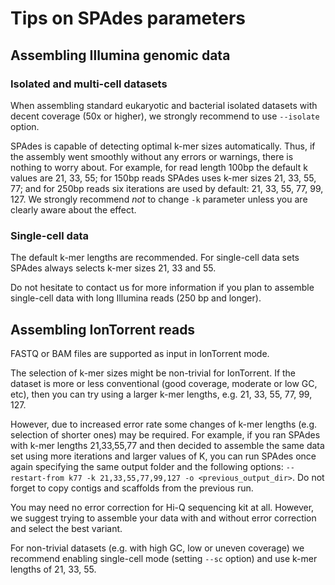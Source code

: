# Tips on SPAdes parameters

## Assembling Illumina genomic data

### Isolated and multi-cell datasets

When assembling standard eukaryotic and bacterial isolated datasets with decent coverage (50x or higher), we strongly recommend to use `--isolate` option.

SPAdes is capable of detecting optimal k-mer sizes automatically. Thus, if the assembly went smoothly without any errors or warnings, there is nothing to worry about.
For example, for read length 100bp the default k values are 21, 33, 55; for 150bp reads SPAdes uses k-mer sizes 21, 33, 55, 77; and for 250bp reads six iterations are used by default: 21, 33, 55, 77, 99, 127.
We strongly recommend *not* to change `-k` parameter unless you are clearly aware about the effect.

### Single-cell data

The default k-mer lengths are recommended. For single-cell data sets SPAdes always selects k-mer sizes 21, 33 and 55.

Do not hesitate to contact us for more information if you plan to assemble single-cell data with long Illumina reads (250 bp and longer).


## Assembling IonTorrent reads

FASTQ or BAM files are supported as input in IonTorrent mode.

The selection of k-mer sizes might be non-trivial for IonTorrent. If the dataset is more or less conventional (good coverage, moderate or low GC, etc), then you can try using a larger k-mer lengths, e.g. 21, 33, 55, 77, 99, 127.

However, due to increased error rate some changes of k-mer lengths (e.g. selection of shorter ones) may be required. For example, if you ran SPAdes with k-mer lengths 21,33,55,77 and then decided to assemble the same data set using more iterations and larger values of K, you can run SPAdes once again specifying the same output folder and the following options: `--restart-from k77 -k 21,33,55,77,99,127 -o <previous_output_dir>`. Do not forget to copy contigs and scaffolds from the previous run.

You may need no error correction for Hi-Q sequencing kit at all. However, we suggest trying to assemble your data with and without error correction and select the best variant.

For non-trivial datasets (e.g. with high GC, low or uneven coverage) we recommend enabling single-cell mode (setting `--sc` option) and use k-mer lengths of 21, 33, 55.
